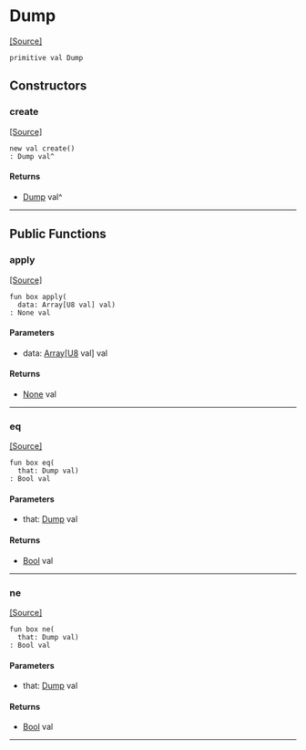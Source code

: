 # Dump
<span class="source-link">[[Source]](src/mqtt-utilities/formaters.md#L-0-32)</span>
```pony
primitive val Dump
```

## Constructors

### create
<span class="source-link">[[Source]](src/mqtt-utilities/formaters.md#L-0-32)</span>


```pony
new val create()
: Dump val^
```

#### Returns

* [Dump](mqtt-utilities-Dump.md) val^

---

## Public Functions

### apply
<span class="source-link">[[Source]](src/mqtt-utilities/formaters.md#L-0-32)</span>


```pony
fun box apply(
  data: Array[U8 val] val)
: None val
```
#### Parameters

*   data: [Array](builtin-Array.md)\[[U8](builtin-U8.md) val\] val

#### Returns

* [None](builtin-None.md) val

---

### eq
<span class="source-link">[[Source]](src/mqtt-utilities/formaters.md#L-0-32)</span>


```pony
fun box eq(
  that: Dump val)
: Bool val
```
#### Parameters

*   that: [Dump](mqtt-utilities-Dump.md) val

#### Returns

* [Bool](builtin-Bool.md) val

---

### ne
<span class="source-link">[[Source]](src/mqtt-utilities/formaters.md#L-0-32)</span>


```pony
fun box ne(
  that: Dump val)
: Bool val
```
#### Parameters

*   that: [Dump](mqtt-utilities-Dump.md) val

#### Returns

* [Bool](builtin-Bool.md) val

---

